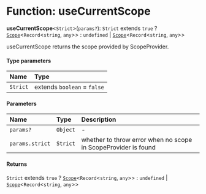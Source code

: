 # Function: useCurrentScope

**useCurrentScope**<`Strict`>(`params?`): `Strict` extends `true` ? [`Scope`](/auto-docs/editor/classes/Scope.md)<`Record`<`string`, `any`>> : `undefined` | [`Scope`](/auto-docs/editor/classes/Scope.md)<`Record`<`string`, `any`>>

useCurrentScope returns the scope provided by ScopeProvider.

#### Type parameters

| Name | Type |
| :------ | :------ |
| `Strict` | extends `boolean` = `false` |

#### Parameters

| Name | Type | Description |
| :------ | :------ | :------ |
| `params?` | `Object` | - |
| `params.strict` | `Strict` | whether to throw error when no scope in ScopeProvider is found |

#### Returns

`Strict` extends `true` ? [`Scope`](/auto-docs/editor/classes/Scope.md)<`Record`<`string`, `any`>> : `undefined` | [`Scope`](/auto-docs/editor/classes/Scope.md)<`Record`<`string`, `any`>>
